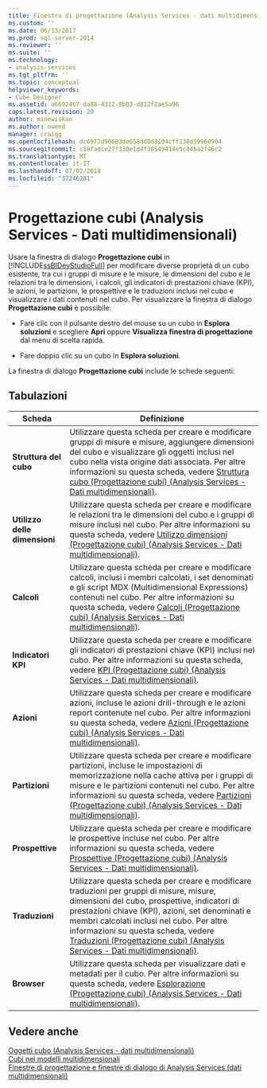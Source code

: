 ```yaml
---
title: Finestra di progettazione (Analysis Services - dati multidimensionali) del cubo | Microsoft Docs
ms.custom: ''
ms.date: 06/13/2017
ms.prod: sql-server-2014
ms.reviewer: ''
ms.suite: ''
ms.technology:
- analysis-services
ms.tgt_pltfrm: ''
ms.topic: conceptual
helpviewer_keywords:
- Cube Designer
ms.assetid: a6692467-da88-4312-8b03-d812f2ae5a96
caps.latest.revision: 20
author: minewiskan
ms.author: owend
manager: craigg
ms.openlocfilehash: dc6972d90683de658dd0d8104cff138d59960904
ms.sourcegitcommit: c18fadce27f330e1d4f36549414e5c84ba2f46c2
ms.translationtype: MT
ms.contentlocale: it-IT
ms.lasthandoff: 07/02/2018
ms.locfileid: "37246281"
---
```

# <a name="cube-designer-analysis-services---multidimensional-data"></a>Progettazione cubi (Analysis Services - Dati multidimensionali)
  Usare la finestra di dialogo **Progettazione cubi** in [!INCLUDE[ssBIDevStudioFull](../includes/ssbidevstudiofull-md.md)] per modificare diverse proprietà di un cubo esistente, tra cui i gruppi di misure e le misure, le dimensioni del cubo e le relazioni tra le dimensioni, i calcoli, gli indicatori di prestazioni chiave (KPI), le azioni, le partizioni, le prospettive e le traduzioni inclusi nel cubo e visualizzare i dati contenuti nel cubo. Per visualizzare la finestra di dialogo **Progettazione cubi** è possibile:  
  
-   Fare clic con il pulsante destro del mouse su un cubo in **Esplora soluzioni** e scegliere **Apri** oppure **Visualizza finestra di progettazione** dal menu di scelta rapida.  
  
-   Fare doppio clic su un cubo in **Esplora soluzioni**.  
  
 La finestra di dialogo **Progettazione cubi** include le schede seguenti:  
  
## <a name="tabs"></a>Tabulazioni  
  
|Scheda|Definizione|  
|---------|----------------|  
|**Struttura del cubo**|Utilizzare questa scheda per creare e modificare gruppi di misure e misure, aggiungere dimensioni del cubo e visualizzare gli oggetti inclusi nel cubo nella vista origine  dati associata. Per altre informazioni su questa scheda, vedere [Struttura cubo &#40;Progettazione cubi&#41; &#40;Analysis Services - Dati multidimensionali&#41;](cube-structure-cube-designer-analysis-services-multidimensional-data.md).|  
|**Utilizzo delle dimensioni**|Utilizzare questa scheda per creare e modificare le relazioni tra le dimensioni del cubo e i gruppi di misure inclusi nel cubo. Per altre informazioni su questa scheda, vedere [Utilizzo dimensioni &#40;Progettazione cubi&#41; &#40;Analysis Services - Dati multidimensionali&#41;](dimension-usage-cube-designer-analysis-services-multidimensional-data.md).|  
|**Calcoli**|Utilizzare questa scheda per creare e modificare calcoli, inclusi i membri calcolati, i set denominati e gli script MDX (Multidimensional Expressions) contenuti nel cubo. Per altre informazioni su questa scheda, vedere [Calcoli &#40;Progettazione cubi&#41; &#40;Analysis Services - Dati multidimensionali&#41;](calculations-cube-designer-analysis-services-multidimensional-data.md).|  
|**Indicatori KPI**|Utilizzare questa scheda per creare e modificare gli indicatori di prestazioni chiave (KPI) inclusi nel cubo. Per altre informazioni su questa scheda, vedere [KPI &#40;Progettazione cubi&#41; &#40;Analysis Services - Dati multidimensionali&#41;](kpis-cube-designer-analysis-services-multidimensional-data.md).|  
|**Azioni**|Utilizzare questa scheda per creare e modificare azioni, incluse le azioni drill-through e le azioni report contenute nel cubo. Per altre informazioni su questa scheda, vedere [Azioni &#40;Progettazione cubi&#41; &#40;Analysis Services - Dati multidimensionali&#41;](actions-cube-designer-analysis-services-multidimensional-data.md).|  
|**Partizioni**|Utilizzare questa scheda per creare e modificare partizioni, incluse le impostazioni di memorizzazione nella cache attiva per i gruppi di misure e le partizioni contenuti nel cubo. Per altre informazioni su questa scheda, vedere [Partizioni &#40;Progettazione cubi&#41; &#40;Analysis Services - Dati multidimensionali&#41;](partitions-cube-designer-analysis-services-multidimensional-data.md).|  
|**Prospettive**|Utilizzare questa scheda per creare e modificare le prospettive incluse nel cubo. Per altre informazioni su questa scheda, vedere [Prospettive &#40;Progettazione cubi&#41; &#40;Analysis Services - Dati multidimensionali&#41;](perspectives-cube-designer-analysis-services-multidimensional-data.md).|  
|**Traduzioni**|Utilizzare questa scheda per creare e modificare traduzioni per gruppi di misure, misure, dimensioni del cubo, prospettive, indicatori di prestazioni chiave (KPI), azioni, set denominati e membri calcolati inclusi nel cubo. Per altre informazioni su questa scheda, vedere [Traduzioni &#40;Progettazione cubi&#41; &#40;Analysis Services - Dati multidimensionali&#41;](translations-cube-designer-analysis-services-multidimensional-data.md).|  
|**Browser**|Utilizzare questa scheda per visualizzare dati e metadati per il cubo. Per altre informazioni su questa scheda, vedere [Esplorazione &#40;Progettazione cubi&#41; &#40;Analysis Services - Dati multidimensionali&#41;](browser-cube-designer-analysis-services-multidimensional-data.md).|  
  
## <a name="see-also"></a>Vedere anche  
 [Oggetti cubo &#40;Analysis Services - dati multidimensionali&#41;](multidimensional-models-olap-logical-cube-objects/cube-objects-analysis-services-multidimensional-data.md)   
 [Cubi nei modelli multidimensionali](multidimensional-models/cubes-in-multidimensional-models.md)   
 [Finestre di progettazione e finestre di dialogo di Analysis Services &#40;dati multidimensionali&#41;](analysis-services-designers-and-dialog-boxes-multidimensional-data.md)  
  
  
